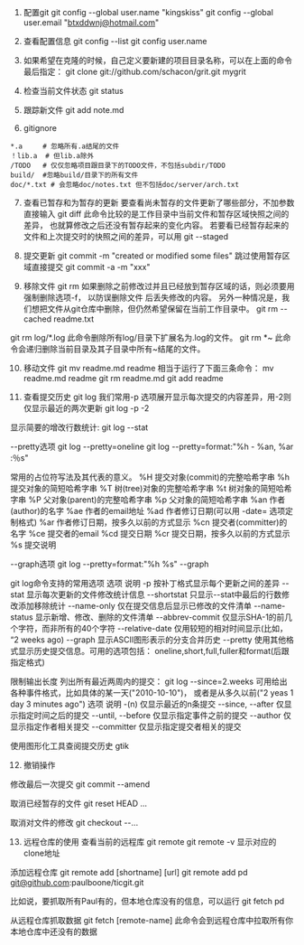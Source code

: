 
1. 配置git
git config --global user.name "kingskiss"
git config --global user.email "btxddwnj@hotmail.com"

2. 查看配置信息
git config --list
git config user.name

3. 如果希望在克隆的时候，自己定义要新建的项目目录名称，可以在上面的命令最后指定：
git clone git://github.com/schacon/grit.git mygrit

4. 检查当前文件状态
git status

5. 跟踪新文件
git add note.md

6. gitignore
```
*.a 	# 忽略所有.a结尾的文件
！lib.a 	# 但lib.a除外
/TODO	# 仅仅忽略项目跟目录下的TODO文件，不包括subdir/TODO
build/	#忽略build/目录下的所有文件
doc/*.txt # 会忽略doc/notes.txt 但不包括doc/server/arch.txt
```

7. 查看已暂存和为暂存的更新
要查看尚未暂存的文件更新了哪些部分，不加参数直接输入
git diff
此命令比较的是工作目录中当前文件和暂存区域快照之间的差异，
也就算修改之后还没有暂存起来的变化内容。
若要看已经暂存起来的文件和上次提交时的快照之间的差异，可以用
git --staged

8. 提交更新
git commit -m "created or modified some files"
跳过使用暂存区域直接提交
git commit -a -m "xxx"

9. 移除文件
git rm
如果删除之前修改过并且已经放到暂存区域的话，则必须要用强制删除选项-f，
以防误删除文件 后丢失修改的内容。
另外一种情况是，我们想把文件从git仓库中删除，但仍然希望保留在当前工作目录中。
git rm --cached readme.txt

git rm log/\*.log	此命令删除所有log/目录下扩展名为.log的文件。
git rm \*~		此命令会递归删除当前目录及其子目录中所有~结尾的文件。

10. 移动文件
git mv readme.md readme
相当于运行了下面三条命令：
mv readme.md readme
git rm readme.md
git add readme

11. 查看提交历史
git log
我们常用-p 选项展开显示每次提交的内容差异，用-2则仅显示最近的两次更新
git log -p -2

显示简要的增改行数统计:
git log --stat

--pretty选项
git log --pretty=oneline
git log --pretty=format:"%h - %an, %ar :％s"

常用的占位符写法及其代表的意义。
%H 		提交对象(commit)的完整哈希字串
%h 		提交对象的简短哈希字串
%T 		树(tree)对象的完整哈希字串
%t 		树对象的简短哈希字串
%P 		父对象(parent)的完整哈希字串
%p 		父对象的简短哈希字串
%an 		作者(author)的名字
%ae 		作者的email地址
%ad 		作者修订日期(可以用 -date= 选项定制格式)
%ar 		作者修订日期，按多久以前的方式显示
%cn 		提交者(committer)的名字
%ce 		提交者的email
%cd 		提交日期
%cr 		提交日期，按多久以前的方式显示
%s 		提交说明

--graph选项
git log --pretty=format:"%h %s" --graph

git log命令支持的常用选项
选项 					说明
-p 			按补丁格式显示每个更新之间的差异
--stat 			显示每次更新的文件修改统计信息
--shortstat 		只显示--stat中最后的行数修改添加移除统计
--name-only 		仅在提交信息后显示已修改的文件清单
--name-status 		显示新增、修改、删除的文件清单
--abbrev-commit 	仅显示SHA-1的前几个字符，而非所有的40个字符
--relative-date 		仅用较短的相对时间显示(比如， “2 weeks ago)
--graph  		显示ASCII图形表示的分支合并历史
--pretty 		使用其他格式显示历史提交信息。可用的选项包括：
			oneline,short,full,fuller和format(后跟指定格式)

限制输出长度
列出所有最近两周内的提交：
git log --since=2.weeks
可用给出各种事件格式，比如具体的某一天("2010-10-10")，
或者是从多久以前("2 yeas 1 day 3 minutes ago")
选项 			说明
-(n) 		仅显示最近的n条提交
--since, --after  仅显示指定时间之后的提交
--until, --before 仅显示指定事件之前的提交
--author 	仅显示指定作者相关提交
--committer 	仅显示指定提交者相关的提交

使用图形化工具查阅提交历史
gtik

12. 撤销操作

修改最后一次提交
git commit --amend

取消已经暂存的文件
git reset HEAD <file>...

取消对文件的修改
git checkout --<file>...

13. 远程仓库的使用
查看当前的远程库
git remote
git remote -v 		显示对应的clone地址

添加远程仓库
git remote add [shortname] [url]
git remote add pd git@github.com:paulboone/ticgit.git

比如说，要抓取所有Paul有的，但本地仓库没有的信息，可以运行
git fetch pd

从远程仓库抓取数据
git fetch [remote-name]
此命令会到远程仓库中拉取所有你本地仓库中还没有的数据



